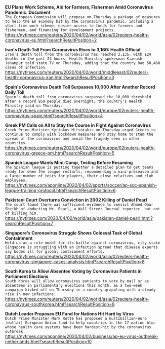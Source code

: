 **EU Plans Work Scheme, Aid for Farmers, Fishermen Amid Coronavirus Pandemic: Document**\
`The European Commission will propose on Thursday a package of measures to help the EU economy hit by the coronavirus pandemic, including a short-time work scheme, easier access to funds for farmers and fishermen, and financing for development projects.`\
https://nytimes.com/reuters/2020/04/02/world/asia/02reuters-health-coronavirus-eu.html?searchResultPosition=2

**Iran's Death Toll From Coronavirus Rises to 3,160: Health Official**\
`Iran's death toll from the coronavirus has reached 3,136, with 124 deaths in the past 24 hours, Health Ministry spokesman Kianush Jahanpur told state TV on Thursday, adding that the country had 50,468 cases of infection. `\
https://nytimes.com/reuters/2020/04/02/world/middleeast/02reuters-health-coronavirus-iran.html?searchResultPosition=3

**Spain's Coronavirus Death Toll Surpasses 10,000 After Another Record Daily Toll**\
`Spain's death toll from coronavirus surpassed the 10,000 threshold after a record 950 people died overnight, the country's Health Ministry said on Thursday.`\
https://nytimes.com/reuters/2020/04/02/world/europe/02reuters-health-coronavirus-spain.html?searchResultPosition=4

**Greek PM Calls on All to Stay the Course in Fight Against Coronavirus**\
`Greek Prime Minister Kyriakos Mitsotakis on Thursday urged Greeks to continue to comply with lockdown measures and stay home to stem the spread of the coronavirus and avoid the tragedy seen in other countries.`\
https://nytimes.com/reuters/2020/04/02/world/europe/02reuters-health-coronavirus-greece-pm.html?searchResultPosition=5

**Spanish League Wants Mini-Camp, Testing Before Resuming**\
`The Spanish league is putting together a detailed plan to get teams ready for when the league restarts, recommending a mini-preseason and a large number of tests for players, their close relatives and club employees.`\
https://nytimes.com/aponline/2020/04/02/sports/soccer/ap-soc-spanish-league-training-protocol.html?searchResultPosition=6

**Pakistani Court Overturns Conviction in 2002 Killing of Daniel Pearl**\
`The court found there was sufficient evidence to convict Ahmed Omar Sheikh of abducting Mr. Pearl, a Wall Street Journal reporter, but not of killing him.`\
https://nytimes.com/2020/04/02/world/asia/pakistan-daniel-pearl.html?searchResultPosition=7

**Singapore's Coronavirus Struggle Shows Colossal Task of Global Containment**\
`Held up as a role model for its battle against coronavirus, city-state Singapore is struggling with an infection spread that disease experts say bodes ill for global containment efforts.`\
https://nytimes.com/reuters/2020/04/02/world/asia/02reuters-health-coronavirus-singapore-cases-analysis.html?searchResultPosition=8

**South Korea to Allow Absentee Voting by Coronavirus Patients in Parliament Elections**\
`South Korea will allow coronavirus patients to vote by mail or as absentees in parliamentary elections this month, as a two-week campaign kicked off on Thursday in a country grappling with a steady rise in new infections.`\
https://nytimes.com/reuters/2020/04/02/world/asia/02reuters-health-coronavirus-southkorea.html?searchResultPosition=9

**Dutch Leader Proposes EU Fund for Nations Hit Hard by Virus**\
`Dutch Prime Minister Mark Rutte has proposed a multibillion-euro (dollar) European Union fund to help countries in the 27-nation bloc whose health care systems have been hardest-hit by the coronavirus outbreak.`\
https://nytimes.com/aponline/2020/04/02/business/ap-eu-virus-outbreak-netherlands.html?searchResultPosition=10

